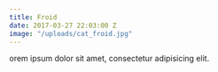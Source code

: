```yaml
---
title: Froid
date: 2017-03-27 22:03:00 Z
image: "/uploads/cat_froid.jpg"
---
```


orem ipsum dolor sit amet, consectetur adipisicing elit.
